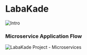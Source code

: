 # LabaKade
![Intro](https://github.com/dhanushka365/LabaKade/assets/66137046/89f02181-68ff-49d9-8083-b76a3edc930e)


### Microservice Application Flow
![LabaKade Project - Microservices](https://github.com/dhanushka365/LabaKade/assets/66137046/62cc0d6c-2170-4952-9fe6-49ca8e4f9b8a)
